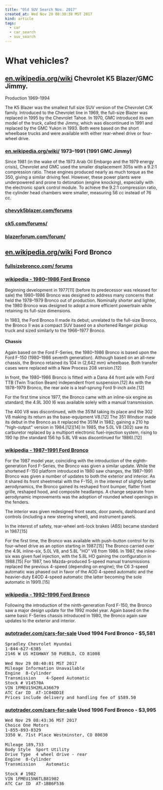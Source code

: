 ```yaml
---
title: "Old SUV Search Nov. 2017"
created_at: Wed Nov 29 08:30:38 MST 2017
kind: article
tags:
  - car
  - car_search
  - suv_search
---
```


<h1>What vehicles?</h1>

<h2>
  <a href="https://en.wikipedia.org/wiki/Chevrolet_K5_Blazer" target="_blank">en.wikipedia.org/wiki</a>
  Chevrolet K5 Blazer/GMC Jimmy.
</h2>

Production 	1969–1994

The K5 Blazer was the smallest full size SUV version of the Chevrolet C/K
family. Introduced to the Chevrolet line in 1969, the full-size Blazer
was replaced in 1995 by the Chevrolet Tahoe. In 1970, GMC introduced
its own model of the truck, called the Jimmy, which was discontinued
in 1991 and replaced by the GMC Yukon in 1993. Both were based on the
short wheelbase trucks and were available with either rear-wheel drive
or four-wheel drive.

<h3>
  <a href="https://en.wikipedia.org/wiki/Chevrolet_K5_Blazer#1973.E2.80.931991_.281991_GMC_Jimmy.29" target="_blank">en.wikipedia.org/wiki/</a>
  1973–1991 (1991 GMC Jimmy)
</h3>

Since 1981 (in the wake of the 1973 Arab Oil Embargo and the 1979 energy
crisis), Chevrolet and GMC used the smaller displacement 305s with a
9.2:1 compression ratio. These engines produced nearly as much torque as
the 350, giving a similar driving feel. However, these power plants were
underpowered and prone to detonation (engine knocking), especially with
the electronic spark control module. To achieve the 9.2:1 compression
ratio, the cylinder head chambers were smaller, measuring 56 cc instead
of 76 cc.

<h3>
  <a href="http://chevyk5blazer.com/forums/forum.php" target="_blank">chevyk5blazer.com/forums</a>
</h3>

<h3>
  <a href="https://ck5.com/forums/" target="_blank">ck5.com/forums/</a>
</h3>

<h3>
  <a href="https://blazerforum.com/forum/" target="_blank">blazerforum.com/forum/</a>
</h3>

<h2>
  <a href="https://en.wikipedia.org/wiki/Ford_Bronco" target="_blank">en.wikipedia.org/wiki</a>
  Ford Bronco
</h2>

<h3>
  <a href="http://www.fullsizebronco.com/" target="_blank">fullsizebronco.com/ forums</a>
</h3>

<h3>
  <a href="https://en.wikipedia.org/wiki/Ford_Bronco#1980.E2.80.931986" target="_blank">wikipedia - 1980–1986 Ford Bronco</a>
</h3>

Beginning development in 1977[11] (before its predecessor was released
for sale) the 1980–1986 Bronco was designed to address many concerns
that held the 1978–1979 Bronco out of production. Nominally shorter
and lighter, the 1980 Bronco was designed to adopt a more efficient
powertrain while retaining its full-size dimensions.

In 1983, the Ford Bronco II made its debut; unrelated to the full-size
Bronco, the Bronco II was a compact SUV based on a shortened Ranger
pickup truck and sized similarly to the 1966–1977 Bronco.

<h4>Chassis</h4>

Again based on the Ford F-Series, the 1980–1986 Bronco is based upon
the Ford F-150 (1980–1986 seventh generation). Although based on an
all-new chassis, the Bronco retained its 104 in (2,642 mm) wheelbase. Both
transfer cases were replaced with a New Process 208 version.[12]

In front, the 1980–1986 Bronco is fitted with a Dana 44 front axle
with Ford TTB (Twin Traction Beam) independent front suspension.[12]
As with the 1978–1979 Bronco, the rear axle is a leaf-sprung Ford
9-inch axle.[12]

For the first time since 1977, the Bronco came with an inline-six
engine as standard; the 4.9L 300 I6 was available solely with a manual
transmission.

The 400 V8 was discontinued, with the 351M taking its place and the 302
V8 making its return as the base-equipment V8.[12] The 351 Windsor made
its debut in the Bronco as it replaced the 351M in 1982; gaining a 210
hp "high-output" version in 1984.[12][14] In 1985, the 5.0L V8 (302)
saw its carburetor replaced by a multiport electronic fuel-injection
system, rising to 190 hp (the standard 156 hp 5.8L V8 was discontinued
for 1986).[12]

<h3>
  <a href="https://en.wikipedia.org/wiki/Ford_Bronco#1987.E2.80.931991" target="_blank">wikipedia - 1987–1991 Ford Bronco</a>
</h3>

For the 1987 model year, coinciding with the introduction of the
eighth-generation Ford F-Series, the Bronco was given a similar
update. While the shortened F-150 platform introduced in 1980 saw
changes, the 1987–1991 Bronco was given a number of updates to both
the exterior and interior. As it shared its front sheetmetal with the
F-150, in the interest of slightly better aerodynamics, the Bronco
gained its reshaped front bumper, flatter front grille, reshaped hood,
and composite headlamps. A change separate from aerodynamic improvements
was the adoption of rounded wheel openings in the fenders.

The interior was given redesigned front seats, door panels, dashboard
and controls (including a new steering wheel), and instrument panels.

In the interest of safety, rear-wheel anti-lock brakes (ABS) became
standard in 1987.[15]

For the first time, the Bronco was available with push-button control for
its four-wheel drive as an option starting in 1987.[15] The Bronco carried
over the 4.9L inline-six, 5.0L V8, and 5.8L "HO" V8 from 1986. In 1987,
the inline-six was given fuel injection, with the 5.8L HO gaining the
configuration in 1988.[15] For 1987, two Mazda-produced 5-speed manual
transmissions replaced the previous 4-speed (depending on engine); the C6
3-speed automatic was phased out in favor of the AOD 4-speed automatic
and the heavier-duty E4OD 4-speed automatic (the latter becoming the
sole automatic in 1991).[15]

<h3>
  <a href="https://en.wikipedia.org/wiki/Ford_Bronco#1992.E2.80.931996" target="_blank">wikipedia - 1992–1996 Ford Bronco</a>
</h3>


Following the introduction of the ninth-generation Ford F-150, the Bronco
saw a major design update for the 1992 model year. Again based on the
same basic F-Series chassis introduced in 1980, the Bronco again saw
updates to the exterior and interior.

<h3>
  <a href="https://www.autotrader.com/cars-for-sale/vehicledetails.xhtml?listingId=470080798" target="_blank">autotrader.com/cars-for-sale</a>
  Used 1994 Ford Bronco - $5,581
</h3>

<pre>
Spradley Chevrolet Hyundai
1-844-627-6385
2146 W US HIGHWAY 50 PUEBLO, CO 81008

Wed Nov 29 08:40:01 MST 2017
Mileage	Information Unavailable
Engine	8-Cylinder
Transmission	4-Speed Automatic
Stock #	V14570A
VIN	1FMEU15H2RLA36679
ATC Car ID	AT-1C04DD1E
Prices include delivery and handling fee of $589.50
</pre>

<h3>
  <a href="https://www.autotrader.com/cars-for-sale/vehicledetails.xhtml?listingId=464975158" target="_blank">autotrader.com/cars-for-sale</a>
  Used 1996 Ford Bronco - $3,995
</h3>

<pre>
Wed Nov 29 08:43:36 MST 2017
Choice One Motors
1-855-893-8329
3350 W. 71st Place Westminster, CO 80030

Mileage	189,733
Body Style	Sport Utility
Drive Type	4 wheel drive - rear
Engine	8-Cylinder
Transmission	Automatic

Stock #	1902
VIN	1FMEU15N6TLB81902
ATC Car ID	AT-1BB6F536
</pre>

<!--
html boilerplate
<a href="" target="_blank"></a>
<a name=""></a>
<img src="" width="400px">
<ul>
  <li></li>
</ul>
<pre>
</pre>
<p style="margin-bottom: 2em;"></p>
<hr style="border: 0; height: 3px; background: #333; background-image: linear-gradient(to right, #ccc, #333, #ccc);">
<pre><code>
</code></pre>
<math xmlns='http://www.w3.org/1998/Math/MathML' display='block'>
</math>
-->
